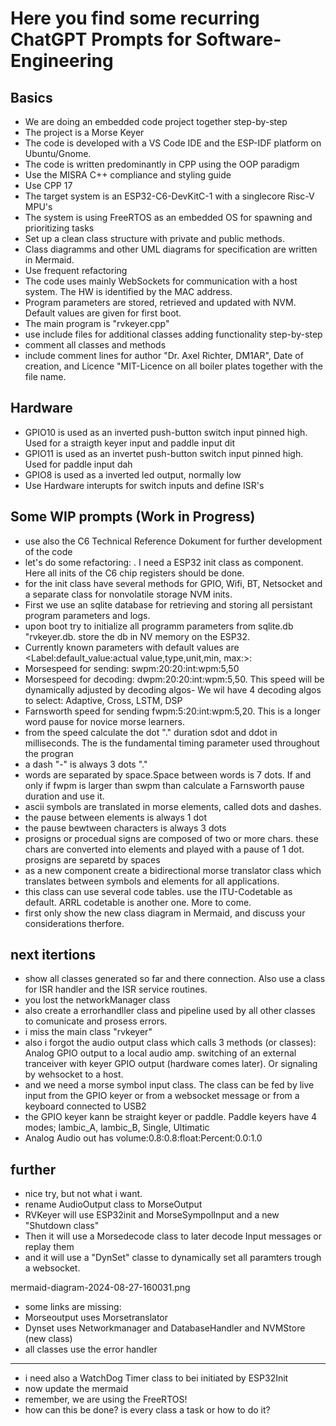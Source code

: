# Here you find some recurring ChatGPT Prompts for Software- Engineering

## Basics

- We are doing an embedded code project together step-by-step
- The project is a Morse Keyer
- The code is developed with a VS Code IDE and the ESP-IDF platform on Ubuntu/Gnome.
- The code is written predominantly in CPP using the OOP paradigm
- Use the MISRA C++ compliance and styling guide
- Use CPP 17
- The target system is an ESP32-C6-DevKitC-1 with a singlecore Risc-V MPU's
- The system is using FreeRTOS as an embedded OS for spawning and prioritizing tasks
- Set up a clean class structure with private and public methods.
- Class diagramms and other UML diagrams for specification are written in Mermaid.
- Use frequent refactoring
- The code uses mainly WebSockets for communication with a host system. The HW is identified by the MAC address.
- Program parameters are stored, retrieved and updated with NVM. Default values are given for first boot.
- The main program is "rvkeyer.cpp"
- use include files for additional classes adding functionality step-by-step
- comment all classes and methods
- include comment lines for author "Dr. Axel Richter, DM1AR", Date of creation, and Licence "MIT-Licence on all boiler plates together with the file name.

## Hardware

- GPIO10 is used as an inverted push-button switch input pinned high. Used for a straigth keyer input and paddle input dit
- GPIO11 is used as an invertet push-button switch input pinned high. Used for paddle input dah
- GPIO8 is used as a inverted led output, normally low
- Use Hardware interupts for switch inputs and define ISR's

## Some WIP prompts (Work in Progress)

- use also the C6 Technical Reference Dokument for further development of the code
- let's do some refactoring:
. I need a ESP32 init class as component. Here all inits of the C6 chip registers should be done.
- for the init class have several methods for GPIO, Wifi, BT, Netsocket and a separate class for nonvolatile storage NVM inits.
- First we use an sqlite database for retrieving and storing all persistant program parameters and logs.
- upon boot try to initialize all programm parameters from sqlite.db "rvkeyer.db. store the db in NV memory on the ESP32.
- Currently known parameters with default values are <Label:default_value:actual value,type,unit,min, max:>:
- Morsespeed for sending: swpm:20:20:int:wpm:5,50
- Morsespeed for decoding: dwpm:20:20:int:wpm:5,50. This speed will be dynamically adjusted by decoding algos- We wil have 4 decoding algos to select: Adaptive, Cross, LSTM, DSP
- Farnsworth speed for sending fwpm:5:20:int:wpm:5,20. This is a longer word pause for novice morse learners.
- from the speed calculate the dot "." duration sdot and ddot in milliseconds. The is the fundamental timing parameter used throughout the progran
- a dash "-" is always 3 dots "."
- words are separated by space.Space between words is 7 dots. If and only if fwpm is larger than swpm than calculate a Farnsworth pause duration and use it.
- ascii symbols are translated in morse elements, called dots and dashes.
- the pause between elements is always 1 dot
- the pause bewtween characters is always 3 dots
- prosigns or procedual signs are composed of two or more chars. these chars are converted into elements and played with a pause of 1 dot. prosigns are separetd by spaces
- as a new component create a bidirectional morse translator class which translates between symbols and elements for all applications.
- this class can use several code tables. use the ITU-Codetable as default. ARRL codetable is another one. More to come.
- first only show the new class diagram in Mermaid, and discuss your considerations therfore.

## next itertions

- show all classes generated so far and there connection. Also use a class for ISR handler and the ISR service routines.
- you lost the networkManager class
- also create a errorhandller class and pipeline used by all other classes to comunicate and prosess errors.
- i miss the main class "rvkeyer"
- also i forgot the audio output class which calls 3 methods (or classes): Analog GPIO output to a local audio amp. switching of an external tranceiver with keyer GPIO output (hardware comes later). Or signaling by wehsocket to a host.
- and  we need a morse symbol input class. The class can be fed by live input from the GPIO keyer or from a websocket message or from a keyboard connected to USB2
- the GPIO keyer  kann be straight keyer or paddle. Paddle keyers have 4 modes; lambic_A, lambic_B, Single, Ultimatic
- Analog Audio out has volume:0.8:0.8:float:Percent:0.0:1.0

## further

- nice try, but not what i want.
- rename AudioOutput class to MorseOutput
- RVKeyer will use ESP32init and MorseSympolInput and a new "Shutdown class"
- Then it will use a Morsedecode class to later decode Input messages or replay them
- and it will use a "DynSet" classe to dynamically set all paramters trough a websocket.

mermaid-diagram-2024-08-27-160031.png

- some links are missing:
- Morseoutput uses Morsetranslator
- Dynset uses Networkmanager and DatabaseHandler and NVMStore (new class)
- all classes use the error handler


---

- i need also a WatchDog Timer class to bei initiated by ESP32Init
- now update the mermaid
- remember, we are using the FreeRTOS!
- how can this be done? is every class a task or how to do it?

